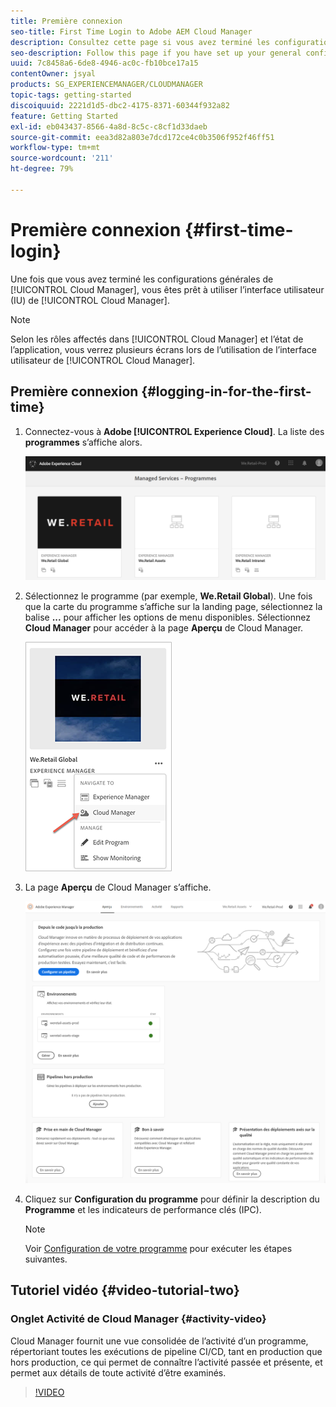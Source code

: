 ```yaml
---
title: Première connexion
seo-title: First Time Login to Adobe AEM Cloud Manager
description: Consultez cette page si vous avez terminé les configurations générales et que vous êtes prêt à utiliser Cloud Manager pour la première fois.
seo-description: Follow this page if you have set up your general configurations and you are ready to use Adobe AEM Cloud Manager for the first time.
uuid: 7c8458a6-6de8-4946-ac0c-fb10bce17a15
contentOwner: jsyal
products: SG_EXPERIENCEMANAGER/CLOUDMANAGER
topic-tags: getting-started
discoiquuid: 2221d1d5-dbc2-4175-8371-60344f932a82
feature: Getting Started
exl-id: eb043437-8566-4a8d-8c5c-c8cf1d33daeb
source-git-commit: eea3d82a803e7dcd172ce4c0b3506f952f46ff51
workflow-type: tm+mt
source-wordcount: '211'
ht-degree: 79%

---
```


# Première connexion {#first-time-login}

Une fois que vous avez terminé les configurations générales de [!UICONTROL Cloud Manager], vous êtes prêt à utiliser l’interface utilisateur (IU) de [!UICONTROL Cloud Manager].

>[!NOTE]
>Selon les rôles affectés dans [!UICONTROL Cloud Manager] et l’état de l’application, vous verrez plusieurs écrans lors de l’utilisation de l’interface utilisateur de [!UICONTROL Cloud Manager].

## Première connexion {#logging-in-for-the-first-time}

1. Connectez-vous à **Adobe [!UICONTROL Experience Cloud]**. La liste des **programmes** s’affiche alors.

   ![](assets/screen_shot_2018-06-04at120643pm.png)

1. Sélectionnez le programme (par exemple, **We.Retail Global**). Une fois que la carte du programme s’affiche sur la landing page, sélectionnez la balise **...** pour afficher les options de menu disponibles.   Sélectionnez **Cloud Manager** pour accéder à la page **Aperçu** de Cloud Manager.

   ![](assets/navigate-cm1.png)

1. La page **Aperçu** de Cloud Manager s’affiche.

   ![](assets/FirstLogin1.png)

1. Cliquez sur **Configuration du programme** pour définir la description du **Programme** et les indicateurs de performance clés (IPC).

   >[!NOTE]
   >
   >Voir [Configuration de votre programme](https://helpx.adobe.com/fr/experience-manager/cloud-manager/using/setting-up-program.html) pour exécuter les étapes suivantes.

## Tutoriel vidéo {#video-tutorial-two}

### Onglet Activité de Cloud Manager {#activity-video}

Cloud Manager fournit une vue consolidée de l’activité d’un programme, répertoriant toutes les exécutions de pipeline CI/CD, tant en production que hors production, ce qui permet de connaître l’activité passée et présente, et permet aux détails de toute activité d’être examinés.

>[!VIDEO](https://video.tv.adobe.com/v/26313/)
